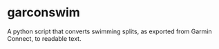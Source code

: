 # garconswim
A python script that converts swimming splits, as exported from Garmin Connect, to readable text.

